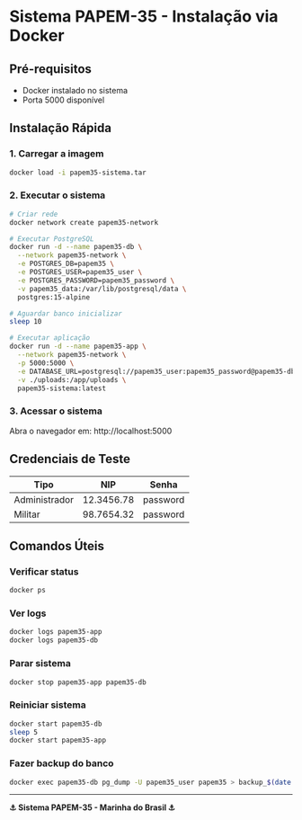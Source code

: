 # Sistema PAPEM-35 - Instalação via Docker

## Pré-requisitos
- Docker instalado no sistema
- Porta 5000 disponível

## Instalação Rápida

### 1. Carregar a imagem
```bash
docker load -i papem35-sistema.tar
```

### 2. Executar o sistema
```bash
# Criar rede
docker network create papem35-network

# Executar PostgreSQL
docker run -d --name papem35-db \
  --network papem35-network \
  -e POSTGRES_DB=papem35 \
  -e POSTGRES_USER=papem35_user \
  -e POSTGRES_PASSWORD=papem35_password \
  -v papem35_data:/var/lib/postgresql/data \
  postgres:15-alpine

# Aguardar banco inicializar
sleep 10

# Executar aplicação
docker run -d --name papem35-app \
  --network papem35-network \
  -p 5000:5000 \
  -e DATABASE_URL=postgresql://papem35_user:papem35_password@papem35-db:5432/papem35 \
  -v ./uploads:/app/uploads \
  papem35-sistema:latest
```

### 3. Acessar o sistema
Abra o navegador em: http://localhost:5000

## Credenciais de Teste
| Tipo | NIP | Senha |
|------|-----|-------|
| Administrador | 12.3456.78 | password |
| Militar | 98.7654.32 | password |

## Comandos Úteis

### Verificar status
```bash
docker ps
```

### Ver logs
```bash
docker logs papem35-app
docker logs papem35-db
```

### Parar sistema
```bash
docker stop papem35-app papem35-db
```

### Reiniciar sistema
```bash
docker start papem35-db
sleep 5
docker start papem35-app
```

### Fazer backup do banco
```bash
docker exec papem35-db pg_dump -U papem35_user papem35 > backup_$(date +%Y%m%d).sql
```

---
**⚓ Sistema PAPEM-35 - Marinha do Brasil ⚓**
